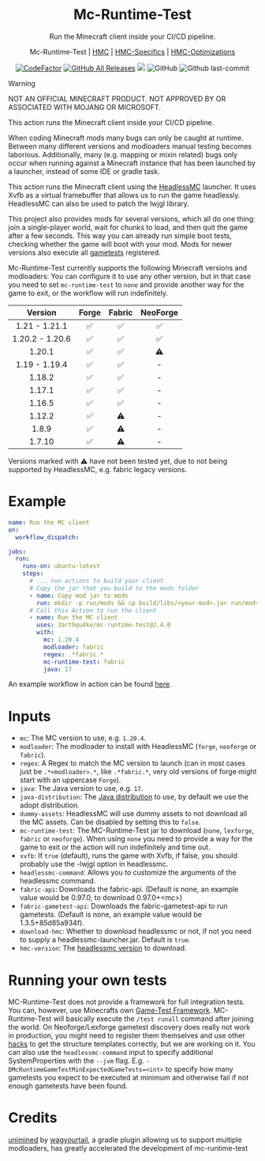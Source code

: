 <h1 align="center" style="font-weight: normal;"><b>Mc-Runtime-Test</b></h1>
<p align="center">Run the Minecraft client inside your CI/CD pipeline.</p>
<p align="center">Mc-Runtime-Test | <a href="https://github.com/3arthqu4ke/headlessmc">HMC</a> | <a href="https://github.com/3arthqu4ke/hmc-specifics">HMC-Specifics</a> | <a href="https://github.com/3arthqu4ke/hmc-optimizations">HMC-Optimizations</a></p>

<div align="center">

[![CodeFactor](https://www.codefactor.io/repository/github/3arthqu4ke/mc-runtime-test/badge/main)](https://www.codefactor.io/repository/github/3arthqu4ke/mc-runtime-test/overview/main)
[![GitHub All Releases](https://img.shields.io/github/downloads/3arthqu4ke/mc-runtime-test/total.svg)](https://github.com/3arthqu4ke/mc-runtime-test/releases)
![](https://github.com/3arthqu4ke/mc-runtime-test/actions/workflows/run-matrix.yml/badge.svg)
![GitHub](https://img.shields.io/github/license/3arthqu4ke/mc-runtime-test)
![Github last-commit](https://img.shields.io/github/last-commit/3arthqu4ke/mc-runtime-test)

</div>

> [!WARNING]
> NOT AN OFFICIAL MINECRAFT PRODUCT. NOT APPROVED BY OR ASSOCIATED WITH MOJANG OR MICROSOFT.

This action runs the Minecraft client inside your CI/CD pipeline.

When coding Minecraft mods many bugs can only be caught at runtime.
Between many different versions and modloaders manual testing becomes laborious.
Additionally, many (e.g. mapping or mixin related) bugs only occur when running against a Minecraft instance that has been launched by a launcher, instead of some IDE or gradle task.

This action runs the Minecraft client using the [HeadlessMC](https://github.com/3arthqu4ke/headlessmc) launcher.
It uses Xvfb as a virtual framebuffer that allows us to run the game headlessly.
HeadlessMC can also be used to patch the lwjgl library.

This project also provides mods for several versions, which all do one thing: join a single-player world, wait for chunks to load,
and then quit the game after a few seconds.
This way you can already run simple boot tests, checking whether the game will boot with your mod.
Mods for newer versions also execute all [gametests](https://www.minecraft.net/en-us/creator/article/get-started-gametest-framework)
registered.

Mc-Runtime-Test currently supports the following Minecraft versions and modloaders:
You can configure it to use any other version, but in that case you need to set `mc-runtime-test` to `none` and provide another way for the game to exit, or the workflow will run indefinitely.

<div align="center">
  
| Version  | Forge | Fabric | NeoForge | 
| :-: | :-: | :-: | :-: |
| 1.21 - 1.21.1  | :white_check_mark:  | :white_check_mark:  | :white_check_mark: |
| 1.20.2 - 1.20.6  | :white_check_mark:  | :white_check_mark:  | :white_check_mark: |
| 1.20.1  | :white_check_mark:  | :white_check_mark:  | :warning:  |
| 1.19 - 1.19.4  | :white_check_mark:  | :white_check_mark:  | - |
| 1.18.2  | :white_check_mark:  | :white_check_mark:  | - |
| 1.17.1  | :white_check_mark:  | :white_check_mark:  | - |
| 1.16.5  | :white_check_mark:  | :white_check_mark:  | - |
| 1.12.2  | :white_check_mark:  | :warning:  | - |
| 1.8.9  | :white_check_mark:  | :warning:  | - |
| 1.7.10  | :white_check_mark:  | :warning:  | - |

</div>

Versions marked with :warning: have not been tested yet, due to not being supported by HeadlessMC, e.g. fabric legacy versions.

# Example
```yml
name: Run the MC client
on:
  workflow_dispatch:

jobs:
  run:
    runs-on: ubuntu-latest
    steps:
      # ... run actions to build your client
      # Copy the jar that you build to the mods folder
      - name: Copy mod jar to mods
        run: mkdir -p run/mods && cp build/libs/<your-mod>.jar run/mods
      # Call this Action to run the client
      - name: Run the MC client
        uses: 3arthqu4ke/mc-runtime-test@2.4.0
        with:
          mc: 1.20.4
          modloader: fabric
          regex: .*fabric.*
          mc-runtime-test: fabric
          java: 17
```
An example workflow in action can be found [here](https://github.com/3arthqu4ke/hmc-optimizations/blob/1.20.4/.github/workflows/run-fabric.yml).

# Inputs
- `mc`: The MC version to use, e.g. `1.20.4`.
- `modloader`: The modloader to install with HeadlessMC (`forge`, `neoforge` or `fabric`).
- `regex`: A Regex to match the MC version to launch (can in most cases just be `.*<modloader>.*`, like `.*fabric.*`, very old versions of forge might start with an uppercase `Forge`).
- `java`: The Java version to use, e.g. `17`.
- `java-distribution`: The [Java distribution](https://github.com/actions/setup-java?tab=readme-ov-file#supported-distributions) to use, by default we use the adopt distribution.
- `dummy-assets`: HeadlessMC will use dummy assets to not download all the MC assets. Can be disabled by setting this to `false`.
- `mc-runtime-test`: The MC-Runtime-Test jar to download (`none`, `lexforge`, `fabric` or `neoforge`). When using `none` you need to provide a way for the game to exit or the action will run indefinitely and time out.
- `xvfb`: If `true` (default), runs the game with Xvfb, if false, you should probably use the -lwjgl option in headlessmc.
- `headlessmc-command`: Allows you to customize the arguments of the headlessmc command.
- `fabric-api`: Downloads the fabric-api. (Default is none, an example value would be 0.97.0, to download 0.97.0+\<mc\>)
- `fabric-gametest-api`: Downloads the fabric-gametest-api to run gametests. (Default is none, an example value would be 1.3.5+85d85a934f).
- `download-hmc`: Whether to download headlessmc or not, if not you need to supply a headlessmc-launcher.jar. Default is `true`.
- `hmc-version`: The [headlessmc version](https://github.com/3arthqu4ke/headlessmc/releases) to download.

# Running your own tests
MC-Runtime-Test does not provide a framework for full integration tests.
You can, however,
use Minecrafts own [Game-Test Framework](https://www.minecraft.net/en-us/creator/article/get-started-gametest-framework).
MC-Runtime-Test will basically execute the `/test runall` command after joining the world.
On Neoforge/Lexforge gametest discovery does really not work in production, you might need to register
them themselves and use other [hacks](gametest/src/main/java/me/earth/clientgametest/mixin/MixinGameTestRegistry.java)
to get the structure templates correctly, but we are working on it.
You can also use the `headlessmc-command` input to specify additional SystemProperties with the `--jvm` flag.
E.g. `-DMcRuntimeGameTestMinExpectedGameTests=<int>` to specify how many gametests you expect to be executed
at minimum and otherwise fail if not enough gametests have been found.

# Credits
[unimined](https://github.com/unimined/unimined) by [wagyourtail](https://github.com/wagyourtail), a gradle plugin allowing us to support multiple modloaders, has greatly accelerated the development of mc-runtime-test
